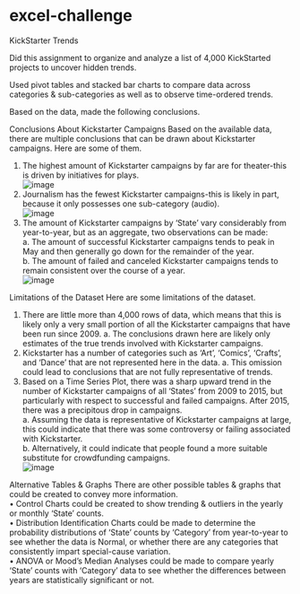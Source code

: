 # excel-challenge
KickStarter Trends

Did this assignment to organize and analyze a list of 4,000 KickStarted projects to uncover hidden trends.

Used pivot tables and stacked bar charts to compare data across categories & sub-categories as well as to observe time-ordered trends.

Based on the data, made the following conclusions.

Conclusions About Kickstarter Campaigns
Based on the available data, there are multiple conclusions that can be drawn about Kickstarter campaigns. Here are some of them.<br />
1.	The highest amount of Kickstarter campaigns by far are for theater-this is driven by initiatives for plays.<br />
![image](https://github.com/KotR9001/excel-challenge/assets/57807780/cfdf87b2-c135-4949-b1e1-08638a96aeec)
2.	Journalism has the fewest Kickstarter campaigns-this is likely in part, because it only possesses one sub-category (audio).<br />
![image](https://github.com/KotR9001/excel-challenge/assets/57807780/5d6e9637-b98c-46a6-b193-d59360d597a5)
3.	The amount of Kickstarter campaigns by ‘State’ vary considerably from year-to-year, but as an aggregate, two observations can be made:<br />
a.	The amount of successful Kickstarter campaigns tends to peak in May and then generally go down for the remainder of the year.<br />
b.	The amount of failed and canceled Kickstarter campaigns tends to remain consistent over the course of a year.<br />
![image](https://github.com/KotR9001/excel-challenge/assets/57807780/a8fc7d31-60d8-4b20-82ec-935ba2c8edcd)

Limitations of the Dataset
Here are some limitations of the dataset.
1.	There are little more than 4,000 rows of data, which means that this is likely only a very small portion of all the Kickstarter campaigns that have been run since 2009. 
a.	The conclusions drawn here are likely only estimates of the true trends involved with Kickstarter campaigns.
2.	Kickstarter has a number of categories such as ‘Art’, ‘Comics’, ‘Crafts’, and ‘Dance’ that are not represented here in the data. 
a.	This omission could lead to conclusions that are not fully representative of trends.
3.	Based on a Time Series Plot, there was a sharp upward trend in the number of Kickstarter campaigns of all ‘States’ from 2009 to 2015, but particularly with respect to successful and failed campaigns. After 2015, there was a precipitous drop in campaigns.<br />
a.	Assuming the data is representative of Kickstarter campaigns at large, this could indicate that there was some controversy or failing associated with Kickstarter.<br />
b.	Alternatively, it could indicate that people found a more suitable substitute for crowdfunding campaigns.<br />
![image](https://github.com/KotR9001/excel-challenge/assets/57807780/82422d5d-9cdc-4776-a2ca-7b2e29a856c1)

Alternative Tables & Graphs
There are other possible tables & graphs that could be created to convey more information.<br />
•	Control Charts could be created to show trending & outliers in the yearly or monthly ‘State’ counts.<br />
•	Distribution Identification Charts could be made to determine the probability distributions of ‘State’ counts by ‘Category’ from year-to-year to see whether the data is Normal, or whether there are any categories that consistently impart special-cause variation.<br />
•	ANOVA or Mood’s Median Analyses could be made to compare yearly ‘State’ counts with ‘Category’ data to see whether the differences between years are statistically significant or not.<br />
